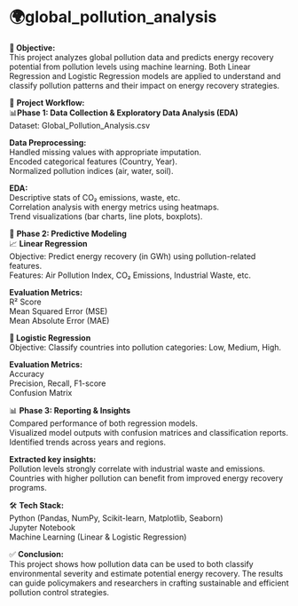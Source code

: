 # 🌍global_pollution_analysis
📌<b> Objective:</b>
<br>This project analyzes global pollution data and predicts energy recovery potential from pollution levels using machine learning. Both Linear Regression and Logistic Regression models are applied to understand and classify pollution patterns and their impact on energy recovery strategies.

🔄 <b>Project Workflow:</b>
 <br>📊<b>Phase 1: Data Collection & Exploratory Data Analysis (EDA)</b>
 <br>Dataset: Global_Pollution_Analysis.csv<br>
 
<b>Data Preprocessing:</b>
 <br>Handled missing values with appropriate imputation. <br>
Encoded categorical features (Country, Year). <br>
Normalized pollution indices (air, water, soil).

<b>EDA:</b>
 <br>Descriptive stats of CO₂ emissions, waste, etc. <br>
Correlation analysis with energy metrics using heatmaps. <br>
Trend visualizations (bar charts, line plots, boxplots).

🧠 <b>Phase 2: Predictive Modeling</b>
 <br>📈 <b>Linear Regression</b>
 <br>Objective: Predict energy recovery (in GWh) using pollution-related features. <br>
Features: Air Pollution Index, CO₂ Emissions, Industrial Waste, etc. <br>

<b>Evaluation Metrics:</b>
 <br>R² Score <br>
Mean Squared Error (MSE) <br>
Mean Absolute Error (MAE)

🔢<b> Logistic Regression</b>
 <br>Objective: Classify countries into pollution categories: Low, Medium, High. <br>
 
<b>Evaluation Metrics:</b>
 <br>Accuracy <br>
Precision, Recall, F1-score <br>
Confusion Matrix

📊 <b>Phase 3: Reporting & Insights</b>
 <br>Compared performance of both regression models. <br>
Visualized model outputs with confusion matrices and classification reports. <br>
Identified trends across years and regions. <br>

<b>Extracted key insights:</b>
 <br>Pollution levels strongly correlate with industrial waste and emissions. <br>
Countries with higher pollution can benefit from improved energy recovery programs. <br>

🛠️ <b>Tech Stack:</b>
<br>Python (Pandas, NumPy, Scikit-learn, Matplotlib, Seaborn)<br>
Jupyter Notebook<br>
Machine Learning (Linear & Logistic Regression)

✅ <b>Conclusion:</b>
<br>This project shows how pollution data can be used to both classify environmental severity and estimate potential energy recovery. The results can guide policymakers and researchers in crafting sustainable and efficient pollution control strategies.
